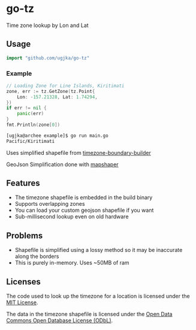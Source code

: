 # go-tz

Time zone lookup by Lon and Lat

## Usage

```go
import "github.com/ugjka/go-tz"
```

### Example

```go
// Loading Zone for Line Islands, Kiritimati
zone, err := tz.GetZone(tz.Point{
    Lon: -157.21328, Lat: 1.74294,
})
if err != nil {
    panic(err)
}
fmt.Println(zone[0])
```

```bash
[ugjka@archee example]$ go run main.go
Pacific/Kiritimati
```

Uses simplified shapefile from [timezone-boundary-builder](https://github.com/evansiroky/timezone-boundary-builder/)

GeoJson Simplification done with [mapshaper](http://mapshaper.org/)

## Features

- The timezone shapefile is embedded in the build binary
- Supports overlapping zones
- You can load your custom geojson shapefile if you want
- Sub-millisecond lookup even on old hardware

## Problems

- Shapefile is simplified using a lossy method so it may be inaccurate along the borders
- This is purely in-memory. Uses ~50MB of ram

## Licenses

The code used to look up the timezone for a location is licensed under the [MIT License](https://opensource.org/licenses/MIT).

The data in the timezone shapefile is licensed under the [Open Data Commons Open Database License (ODbL)](http://opendatacommons.org/licenses/odbl/).
